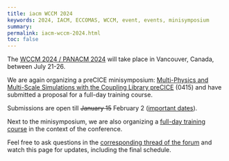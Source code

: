 ```yaml
---
title: iacm WCCM 2024
keywords: 2024, IACM, ECCOMAS, WCCM, event, events, minisymposium
summary:
permalink: iacm-wccm-2024.html
toc: false
---
```


The [WCCM 2024 / PANACM 2024](https://www.wccm2024.org/) will take place in Vancouver, Canada, between July 21-26.

We are again organizing a preCICE minisymposium: [Multi-Physics and Multi-Scale Simulations with the Coupling Library preCICE](https://storage.googleapis.com/usacm_static_shared/wccm2024/MS_0415.pdf) (0415) and have submitted a proposal for a full-day training course.

Submissions are open till ~~January 15~~ February 2 ([important dates](https://www.wccm2024.org/important-dates)).

Next to the minisymposium, we are also organizing a [full-day training course](https://www.wccm2024.org/W24-08) in the context of the conference.

Feel free to ask questions in the [corresponding thread of the forum](https://precice.discourse.group/t/call-for-abstracts-precice-ms-at-the-wccm-2024-in-vancouver/1620) and watch this page for updates, including the final schedule.

